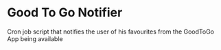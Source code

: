 # Good To Go Notifier

Cron job script that notifies the user of his favourites from the GoodToGo App being available